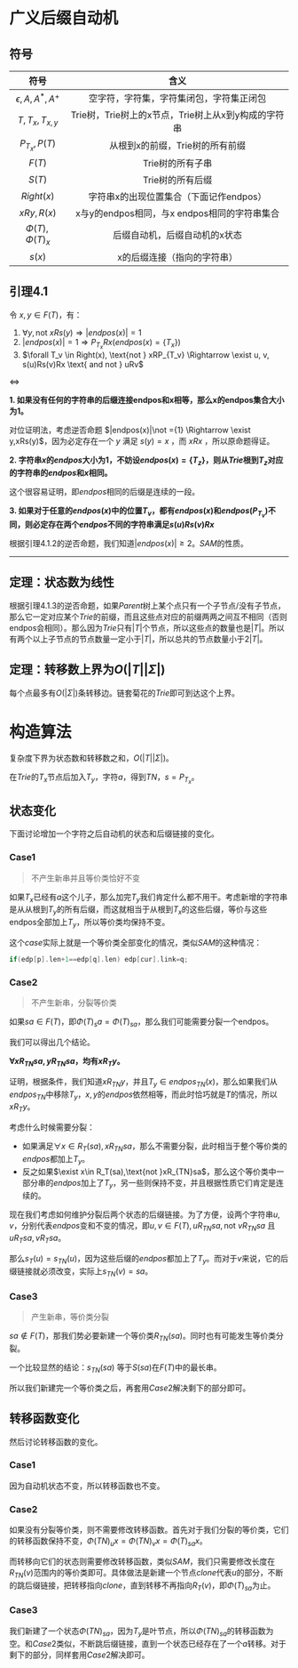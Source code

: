 # 广义后缀自动机

## 符号

| 符号 | 含义 |
| :-: | :-: |
| $\epsilon,A,A^*,A^+$ | 空字符，字符集，字符集闭包，字符集正闭包 |
| $T,T_x,T_{x,y}$ | Trie树，Trie树上的x节点，Trie树上从x到y构成的字符串 |
| $P_{T_x},P(T)$ | 从根到x的前缀，Trie树的所有前缀 |
| $F(T)$ | Trie树的所有子串 |
| $S(T)$ | Trie树的所有后缀 |
| $Right(x)$ | 字符串x的出现位置集合（下面记作endpos） |
| $xRy,R(x)$ | x与y的endpos相同，与x endpos相同的字符串集合 |
| $\Phi(T),\Phi(T)_x$ | 后缀自动机，后缀自动机的x状态 |
| $s(x)$ | x的后缀连接（指向的字符串） |

## 引理4.1

令 $x,y\in F(T)$，有：

1. $\forall y,\text{not }xRs(y) \Rightarrow |endpos(x)|=1$
2. $|endpos(x)|=1 \Rightarrow P_{T_x}Rx (endpos(x)=\{T_x\})$
3. $\forall T_v \in Right(x), \text{not } xRP_{T_v} \Rightarrow \exist u, v, s(u)Rs(v)Rx \text{ and not } uRv$

$\Longleftrightarrow$

**1. 如果没有任何的字符串的后缀连接endpos和x相等，那么x的endpos集合大小为1。**

对位证明法，考虑逆否命题 $|endpos(x)|\not ={1} \Rightarrow \exist y,xRs(y)$，因为必定存在一个 $y$ 满足 $s(y)=x$ ，而 $xRx$ ，所以原命题得证。

**2. 字符串$x$的$endpos$大小为1，不妨设$endpos(x)=\{T_z\}$，则从$Trie$根到$T_z$对应的字符串的$endpos$和$x$相同。**

这个很容易证明，即$endpos$相同的后缀是连续的一段。

**3. 如果对于任意的$endpos(x)$中的位置$T_v$，都有$endpos(x)$和$endpos(P_{T_v})$不同，则必定存在两个$endpos$不同的字符串满足$s(u)Rs(v)Rx$**

根据引理4.1.2的逆否命题，我们知道$|endpos(x)|\geq 2$。$SAM$的性质。

---

## 定理：状态数为线性

根据引理4.1.3的逆否命题，如果$Parent$树上某个点只有一个子节点/没有子节点，那么它一定对应某个$Trie$的前缀，而且这些点对应的前缀两两之间互不相同（否则endpos会相同）。那么因为$Trie$只有$|T|$个节点，所以这些点的数量也是$|T|$。所以有两个以上子节点的节点数量一定小于$|T|$，所以总共的节点数量小于$2|T|$。

## 定理：转移数上界为$O(|T||\Sigma|)$

每个点最多有$O(|\Sigma|)$条转移边。链套菊花的$Trie$即可到达这个上界。

# 构造算法

复杂度下界为状态数和转移数之和，$O(|T||\Sigma|)$。

在$Trie$的$T_x$节点后加入$T_y$，字符$a$，得到$TN$，$s=P_{T_x}$。

## 状态变化

下面讨论增加一个字符之后自动机的状态和后缀链接的变化。

### Case1

> 不产生新串并且等价类恰好不变

如果$T_x$已经有$a$这个儿子，那么加完$T_y$我们肯定什么都不用干。考虑新增的字符串是从从根到$T_y$的所有后缀，而这就相当于从根到$T_x$的这些后缀，等价与这些endpos全部加上$T_y$，所以等价类均保持不变。

这个$case$实际上就是一个等价类全部变化的情况，类似$SAM$的这种情况：

```cpp
if(edp[p].len+1==edp[q].len) edp[cur].link=q;
```

### Case2

> 不产生新串，分裂等价类

如果$sa\in F(T)$，即$\Phi(T)_sa=\Phi(T)_{sa}$，那么我们可能需要分裂一个endpos。

我们可以得出几个结论。

**$\forall xR_{TN}sa,yR_{TN}sa$，均有$xR_Ty$。**

证明，根据条件，我们知道$xR_{TN}y$，并且$T_y\in endpos_{TN}(x)$，那么如果我们从$endpos_{TN}$中移除$T_y$，$x,y$的$endpos$依然相等，而此时恰巧就是$T$的情况，所以$xR_Ty$。

考虑什么时候需要分裂：

- 如果满足$\forall x\in R_T(sa),xR_{TN}sa$，那么不需要分裂，此时相当于整个等价类的$endpos$都加上$T_y$。
- 反之如果$\exist x\in R_T(sa),\text{not }xR_{TN}sa$，那么这个等价类中一部分串的$endpos$加上了$T_y$，另一些则保持不变，并且根据性质它们肯定是连续的。

现在我们考虑如何维护分裂后两个状态的后缀链接。为了方便，设两个字符串$u,v$，分别代表$endpos$变和不变的情况，即$u,v\in F(T), uR_{TN} sa,\text{not } vR_{TN} sa$ 且 $uR_Tsa,vR_Tsa$。

那么$s_T(u)=s_{TN}(u)$，因为这些后缀的$endpos$都加上了$T_y$。而对于$v$来说，它的后缀链接就必须改变，实际上$s_{TN}(v)=sa$。

### Case3

> 产生新串，等价类分裂

$sa\notin F(T)$，那我们势必要新建一个等价类$R_{TN}(sa)$。同时也有可能发生等价类分裂。

一个比较显然的结论：$s_{TN}(sa)$ 等于$S(sa)$在$F(T)$中的最长串。

所以我们新建完一个等价类之后，再套用$Case2$解决剩下的部分即可。

## 转移函数变化

然后讨论转移函数的变化。

### Case1

因为自动机状态不变，所以转移函数也不变。

### Case2

如果没有分裂等价类，则不需要修改转移函数。首先对于我们分裂的等价类，它们的转移函数保持不变，$\Phi(TN)_ux=\Phi(TN)_vx=\Phi(T)_{sa}x$。

而转移向它们的状态则需要修改转移函数，类似$SAM$，我们只需要修改长度在$R_{TN}(v)$范围内的等价类即可。具体做法是新建一个节点$clone$代表$u$的部分，不断的跳后缀链接，把转移指向$clone$，直到转移不再指向$R_T(v)$，即$\Phi(T)_{sa}$为止。

### Case3

我们新建了一个状态$\Phi(TN)_{sa}$，因为$T_y$是叶节点，所以$\Phi(TN)_{sa}$的转移函数为空。和$Case2$类似，不断跳后缀链接，直到一个状态已经存在了一个$a$转移。对于剩下的部分，同样套用$Case2$解决即可。